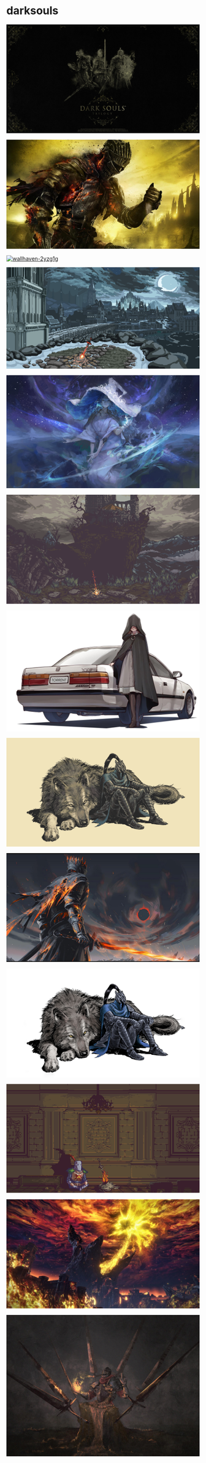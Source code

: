 # darksouls

<a href="trilogy.jpg"><img alt="trilogy" src="trilogy.jpg"></a>

<a href="Dark-Souls-III.jpg"><img alt="Dark-Souls-III" src="Dark-Souls-III.jpg"></a>

<a href="wallhaven-2yzg1g.png"><img alt="wallhaven-2yzg1g" src="wallhaven-2yzg1g.png"></a>

<a href="wallhaven-769y2o.png"><img alt="wallhaven-769y2o" src="wallhaven-769y2o.png"></a>

<a href="wallhaven-72k6py.jpg"><img alt="wallhaven-72k6py" src="wallhaven-72k6py.jpg"></a>

<a href="wallhaven-8x3eej.png"><img alt="wallhaven-8x3eej" src="wallhaven-8x3eej.png"></a>

<a href="wallhaven-57qm99.jpg"><img alt="wallhaven-57qm99" src="wallhaven-57qm99.jpg"></a>

<a href="wolf-gruvbox.png"><img alt="wolf-gruvbox" src="wolf-gruvbox.png"></a>

<a href="soulofcinder.jpg"><img alt="soulofcinder" src="soulofcinder.jpg"></a>

<a href="wolf.png"><img alt="wolf" src="wolf.png"></a>

<a href="wallhaven-x19qdz.png"><img alt="wallhaven-x19qdz" src="wallhaven-x19qdz.png"></a>

<a href="wallhaven-3zj9wy.jpg"><img alt="wallhaven-3zj9wy" src="wallhaven-3zj9wy.jpg"></a>

<a href="b-155.jpg"><img alt="b-155" src="b-155.jpg"></a>

